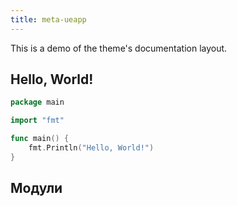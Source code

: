```yaml
---
title: meta-ueapp
---
```


This is a demo of the theme's documentation layout.

## Hello, World!

```go {filename="main.go"}
package main

import "fmt"

func main() {
    fmt.Println("Hello, World!")
}
```

## Модули


